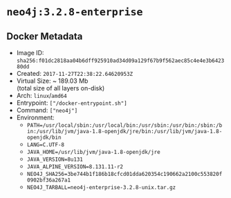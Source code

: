 # `neo4j:3.2.8-enterprise`

## Docker Metadata

- Image ID: `sha256:f01dc2818aa04b6dff925910ad34d09a129f67b9f562aec85c4e4e3b642380dd`
- Created: `2017-11-27T22:38:22.64620953Z`
- Virtual Size: ~ 189.03 Mb  
  (total size of all layers on-disk)
- Arch: `linux`/`amd64`
- Entrypoint: `["/docker-entrypoint.sh"]`
- Command: `["neo4j"]`
- Environment:
  - `PATH=/usr/local/sbin:/usr/local/bin:/usr/sbin:/usr/bin:/sbin:/bin:/usr/lib/jvm/java-1.8-openjdk/jre/bin:/usr/lib/jvm/java-1.8-openjdk/bin`
  - `LANG=C.UTF-8`
  - `JAVA_HOME=/usr/lib/jvm/java-1.8-openjdk/jre`
  - `JAVA_VERSION=8u131`
  - `JAVA_ALPINE_VERSION=8.131.11-r2`
  - `NEO4J_SHA256=3be744b1f186b18cfcd01dda620354c190662a2100c553820f0902bf36a267a1`
  - `NEO4J_TARBALL=neo4j-enterprise-3.2.8-unix.tar.gz`
